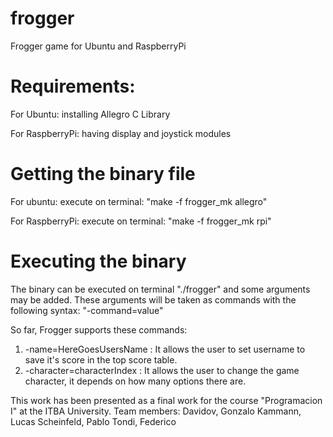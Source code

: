 # frogger

Frogger game for Ubuntu and RaspberryPi

# Requirements:

For Ubuntu: installing Allegro C Library

For RaspberryPi: having display and joystick modules
  
# Getting the binary file

For ubuntu: execute on terminal: "make -f frogger_mk allegro"
  
For RaspberryPi: execute on terminal: "make -f frogger_mk rpi"
  
# Executing the binary

The binary can be executed on terminal "./frogger" and some arguments may be added. These arguments will be taken as commands
with the following syntax:
  "-command=value"
 
So far, Frogger supports these commands:
  1. -name=HereGoesUsersName : It allows the user to set username to save it's score in the top score table.
  2. -character=characterIndex : It allows the user to change the game character, it depends on how many options there are.
 



This work has been presented as a final work for the course "Programacion I" at the ITBA University.
Team members:
  Davidov, Gonzalo
  Kammann, Lucas
  Scheinfeld, Pablo
  Tondi, Federico

